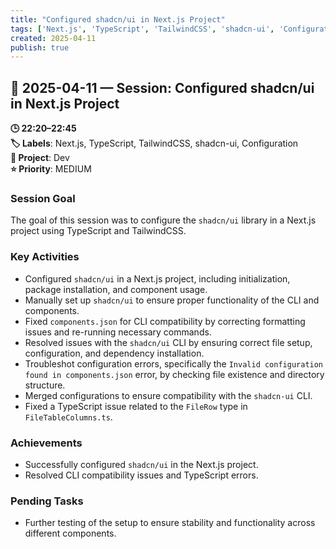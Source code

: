 ```yaml
---
title: "Configured shadcn/ui in Next.js Project"
tags: ['Next.js', 'TypeScript', 'TailwindCSS', 'shadcn-ui', 'Configuration']
created: 2025-04-11
publish: true
---
```


## 📅 2025-04-11 — Session: Configured shadcn/ui in Next.js Project

**🕒 22:20–22:45**  
**🏷️ Labels**: Next.js, TypeScript, TailwindCSS, shadcn-ui, Configuration  
**📂 Project**: Dev  
**⭐ Priority**: MEDIUM  


### Session Goal
The goal of this session was to configure the `shadcn/ui` library in a Next.js project using TypeScript and TailwindCSS.

### Key Activities
- Configured `shadcn/ui` in a Next.js project, including initialization, package installation, and component usage.
- Manually set up `shadcn/ui` to ensure proper functionality of the CLI and components.
- Fixed `components.json` for CLI compatibility by correcting formatting issues and re-running necessary commands.
- Resolved issues with the `shadcn/ui` CLI by ensuring correct file setup, configuration, and dependency installation.
- Troubleshot configuration errors, specifically the `Invalid configuration found in components.json` error, by checking file existence and directory structure.
- Merged configurations to ensure compatibility with the `shadcn-ui` CLI.
- Fixed a TypeScript issue related to the `FileRow` type in `FileTableColumns.ts`.

### Achievements
- Successfully configured `shadcn/ui` in the Next.js project.
- Resolved CLI compatibility issues and TypeScript errors.

### Pending Tasks
- Further testing of the setup to ensure stability and functionality across different components.
